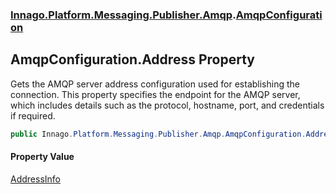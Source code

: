### [Innago\.Platform\.Messaging\.Publisher\.Amqp](../index.md 'Innago\.Platform\.Messaging\.Publisher\.Amqp').[AmqpConfiguration](index.md 'Innago\.Platform\.Messaging\.Publisher\.Amqp\.AmqpConfiguration')

## AmqpConfiguration\.Address Property

Gets the AMQP server address configuration used for establishing the connection\.
This property specifies the endpoint for the AMQP server, which includes details such as
the protocol, hostname, port, and credentials if required\.

```csharp
public Innago.Platform.Messaging.Publisher.Amqp.AmqpConfiguration.AddressInfo Address { get; set; }
```

#### Property Value
[AddressInfo](AddressInfo/index.md 'Innago\.Platform\.Messaging\.Publisher\.Amqp\.AmqpConfiguration\.AddressInfo')
